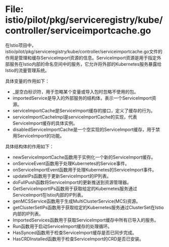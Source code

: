 # File: istio/pilot/pkg/serviceregistry/kube/controller/serviceimportcache.go

在Istio项目中，istio/pilot/pkg/serviceregistry/kube/controller/serviceimportcache.go文件的作用是管理和缓存ServiceImport资源的信息。ServiceImport资源是用于指定外部服务在Istio内部的命名空间中的服务，它允许将外部的Kubernetes服务暴露给Istio的流量管理系统。

具体变量的作用如下：
- _是空白标识符，用于忽略某个变量或导入包时忽略不使用的包。
- importedService是导入的外部服务的结构体，表示一个ServiceImport资源。
- serviceImportCache是ServiceImport缓存的接口，定义了缓存的行为。
- serviceImportCacheImpl是serviceImportCache的实现，代表ServiceImport缓存的具体实例。
- disabledServiceImportCache是一个空实现的ServiceImport缓存，用于禁用ServiceImport的功能。

具体结构体的作用如下：
- newServiceImportCache函数用于实例化一个新的ServiceImport缓存。
- onServiceEvent函数用于处理Kubernetes的Service事件。
- onServiceImportEvent函数用于处理Kubernetes的ServiceImport事件。
- updateIPs函数用于更新ServiceImport的IP列表。
- doFullPush函数将ServiceImport的更新推送到资源管理器。
- GetServiceImportIPs函数用于获取给定的Kubernetes服务通过ServiceImport在Istio内部的IP列表。
- genMCSService函数用于生成MultiClusterService(MCS)资源。
- getClusterSetIPs函数用于获取给定的Kubernetes服务通过ClusterSet在Istio内部的IP列表。
- ImportedServices函数用于获取ServiceImport缓存中所有已导入的服务。
- Run函数用于启动ServiceImport缓存的处理循环。
- HasSynced函数用于检查ServiceImport缓存是否已同步完成。
- HasCRDInstalled函数用于检查ServiceImport的CRD是否已安装。

